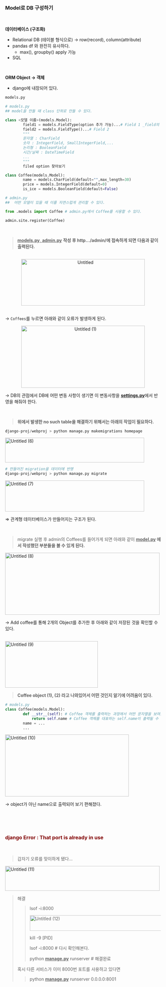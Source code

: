 ### Model로 DB 구성하기

<br>

**데이터베이스 (구조화)**

- Relational DB (테이블 형식으로) → row(record), column(attribute)
- pandas df 와 완전히 유사하다.
    - max(), groupby() apply 가능
- SQL

<br>

**ORM Object → 객체**

- django에 내장되어 있다.

```python
models.py
```

```python
# models.py
## model을 만들 때 class 단위로 만들 수 있다.

class <모델 이름>(models.Model):
		field1 = models.FieldType(option 추가 가능)...# Field 1 _field의 type을 정할 수 있다.
		field2 = models.FieldType()...# Field 2
		"""
		문자열 : CharField
		숫자 : IntegerField, SmallIntegerField,...
		논리형 : BooleanField
		시간/날짜 : DateTimeField
		...
		"""
		filed option 찾아보기

class Coffee(models.Model):
		name = models.CharField(default="",max_length=30)
		price = models.IntegerField(default=0)
		is_ice = models.BooleanField(default=False)
```

```python
# admin.py
##  어떤 모델이 있을 때 이를 자연스럽게 관리할 수 있다.

from .models import Coffee # admin.py에서 Coffee를 사용할 수 있다.

admin.site.register(Coffee)
```

<br>

> <ins>**models.py**, **admin.py**</ins> **작성 후 http…/admin/에 접속하게 되면 다음과 같이 출력된다.**

<br>

<center><img width="400" height="150" alt="Untitled" src="https://github.com/user-attachments/assets/9ea7450b-cbfd-4d54-8bb5-4dc41c7927a2"></center>

<br>

→ `Coffees`를 누르면 아래와 같이 오류가 발생하게 된다.

<center><img width="400" height="200" alt="Untitled (1)" src="https://github.com/user-attachments/assets/a5035908-5c26-472d-85ce-a3054fa6e98c"></center>

→ DB의 관점에서 DB에 어떤 변동 사항이 생기면 이 변동사항을 <ins>**settings.py**</ins>에서 반영을 해줘야 한다.

<br>

> **위에서 발생한 no such table을 해결하기 위해서는 아래의 작업이 필요하다.**

```python
django-proj/webproj > python manage.py makemigrations homepage
```

<img width="450" height="80" alt="Untitled (6)" src="https://github.com/user-attachments/assets/3c1fee67-12d4-4221-b279-df2b13f57efd">

<br>

```python
# 만들어진 migration을 데이터에 반영
django-proj/webproj > python manage.py migrate
```

<img width="450" height="100" alt="Untitled (7)" src="https://github.com/user-attachments/assets/ea9eecbd-2789-411d-9690-7029b23ba41b">

⇒ 관계형 데이터베이스가 만들어지는 구조가 된다.

<br>

> migrate 실행 후 admin의 Coffees를 들어가게 되면 아래와 같이
**<ins>model.py</ins> 에서 작성했던 부분들을 볼 수 있게 된다.**
> 

<img width="500" height="200" alt="Untitled (8)" src="https://github.com/user-attachments/assets/2bb5cf13-e3fd-4acb-8d1f-05379bc6dcfc">

→ Add coffee를 통해 2개의 Object를 추가한 후 아래와 같이 저장된 것을 확인할 수 있다.

<br>

<img width="300" height="150" alt="Untitled (9)" src="https://github.com/user-attachments/assets/faf9b2da-7da1-4603-bc81-8e32c7b8de3f">

<br>

> **Coffee object (1), (2) 라고 나와있어서 어떤 것인지 알기에 어려움이 있다.**

```python
# models.py
class Coffee(models.Model):
		def __str__(self): # Coffee 객체를 출력하는 과정에서 어떤 문자열을 보여줄 지 결정하는 함수이다.
			return self.name # Coffee 객체를 대표하는 self.name이 출력될 수 있게 한다.
		name = ...
		...
```

<img width="400" height="200" alt="Untitled (10)" src="https://github.com/user-attachments/assets/963fcf39-a39a-4af4-a3b4-72e2beaa917e">

→ object가 아닌 name으로 출력되어 보기 편해졌다.

<br>
<br>
<br>

### <span style="color:Maroon">django Error : That port is already in use</span>

<br>

> 갑자기 오류를 맞이하게 됐다…

<img width="500" height="80" alt="Untitled (11)" src="https://github.com/user-attachments/assets/9dfd1e3b-c927-4aaa-b067-18f679d0c023">

<br>

> 해결
>>
>> lsof -i:8000
>>
>> <img width="500" height="50" alt="Untitled (12)" src="https://github.com/user-attachments/assets/11cd9a05-7d82-4831-b0d7-da58c60e6a9a">
>> 
>> <br>
>>
>> kill -9 [PID]
>>
>> lsof -i:8000  # 다시 확인해본다.
>>
>> python <ins>**manage.py**</ins> runserver # 해결완료
>>
> 혹시 다른 서비스가 이미 8000번 포트를 사용하고 있다면
> 
>>
>> python <ins>**manage.py**</ins> runserver 0.0.0.0:8001